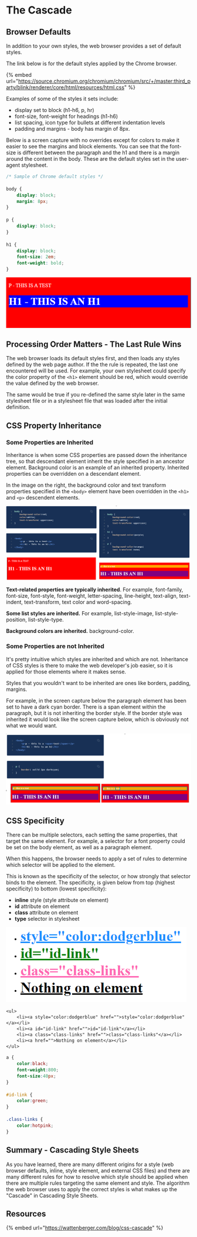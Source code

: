 # The Cascade

## Browser Defaults

In addition to your own styles, the web browser provides a set of default styles.

The link below is for the default styles applied by the Chrome browser.

{% embed url="https://source.chromium.org/chromium/chromium/src/+/master:third_party/blink/renderer/core/html/resources/html.css" %}

Examples of some of the styles it sets include:

* display set to block (h1-h6, p, hr)
* font-size, font-weight for headings (h1-h6)
* list spacing, icon type for bullets at different indentation levels
* padding and margins - body has margin of 8px.

Below is a screen capture with no overrides except for colors to make it easier to see the margins and block elements. You can see that the font-size is different between the paragraph and the h1 and there is a margin around the content in the body. These are the default styles set in the user-agent stylesheet.

```css
/* Sample of Chrome default styles */

body {
    display: block;
    margin: 8px;
}

p {
    display: block;
}

h1 {
    display: block;
    font-size: 2em;
    font-weight: bold;
}
```

![](<../../.gitbook/assets/image (251).png>)

## Processing Order Matters - The Last Rule Wins

The web browser loads its default styles first, and then loads any styles defined by the web page author. If the the rule is repeated, the last one encountered will be used. For example, your own stylesheet could specify the color property of the `<h1>` element should be red, which would override the value defined by the web browser.

The same would be true if you re-defined the same style later in the same stylesheet file or in a stylesheet file that was loaded after the initial definition.

## CSS Property Inheritance

### Some Properties are Inherited

Inheritance is when some CSS properties are passed down the inheritance tree, so that descendant element inherit the style specified in an ancestor element. Background color is an example of an inherited property. Inherited properties can be overridden on a descendant element.

In the image on the right, the background color and text transform properties specified in the `<body>` element have been overridden in the `<h1>` and `<p>` descendent elements.

![](<../../.gitbook/assets/image (260).png>)

**Text-related properties are typically inherited**. For example, font-family, font-size, font-style, font-weight, letter-spacing, line-height, text-align, text-indent, text-transform, text color and word-spacing.

**Some list styles are inherited.** For example, list-style-image, list-style-position, list-style-type.

**Background colors are inherited.** background-color.

### Some Properties are not Inherited

It's pretty intuitive which styles are inherited and which are not. Inheritance of CSS styles is there to make the web developer's job easier, so it is applied for those elements where it makes sense.

Styles that you wouldn't want to be inherited are ones like borders, padding, margins.

For example, in the screen capture below the paragraph element has been set to have a dark cyan border. There is a span element within the paragraph, but it is not inheriting the border style. If the border style was inherited it would look like the screen capture below, which is obviously not what we would want.

![](<../../.gitbook/assets/image (256).png>)

## CSS Specificity

There can be multiple selectors, each setting the same properties, that target the same element. For example, a selector for a font property could be set on the body element, as well as a paragraph element.

When this happens, the browser needs to apply a set of rules to determine which selector will be applied to the element.

This is known as the specificity of the selector, or how strongly that selector binds to the element. The specificity, is given below from top (highest specificity) to bottom (lowest specificity):

* **inline** style (style attribute on element)
* **id** attribute on element
* **class** attribute on element
* **type** selector in stylesheet

![](<../../.gitbook/assets/image (247).png>)

```markup
<ul>
    <li><a style="color:dodgerblue" href="">style="color:dodgerblue"</a></li>
    <li><a id="id-link" href="">id="id-link"</a></li>
    <li><a class="class-links" href="">class="class-links"</a></li>
    <li><a href="">Nothing on element</a></li>
</ul>
```

```css
a {
    color:black;
    font-weight:800;
    font-size:40px;
}

#id-link {
    color:green;
}

.class-links {
    color:hotpink;
}
```

## Summary - Cascading Style Sheets

As you have learned, there are many different origins for a style (web browser defaults, inline, style element, and external CSS files) and there are many different rules for how to resolve which style should be applied when there are multiple rules targeting the same element and style. The algorithm the web browser uses to apply the correct styles is what makes up the "Cascade" in Cascading Style Sheets.

## Resources

{% embed url="https://wattenberger.com/blog/css-cascade" %}
